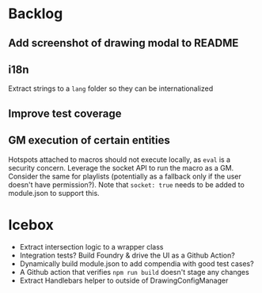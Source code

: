 # Backlog

## Add screenshot of drawing modal to README

## i18n

Extract strings to a `lang` folder so they can be internationalized

## Improve test coverage

## GM execution of certain entities

Hotspots attached to macros should not execute locally, as `eval` is a security concern. Leverage the socket API to run the macro as a GM. Consider the same for playlists (potentially as a fallback only if the user doesn't have permission?). Note that `socket: true` needs to be added to module.json to support this.

# Icebox

- Extract intersection logic to a wrapper class
- Integration tests? Build Foundry & drive the UI as a Github Action?
- Dynamically build module.json to add compendia with good test cases?
- A Github action that verifies `npm run build` doesn't stage any changes
- Extract Handlebars helper to outside of DrawingConfigManager
